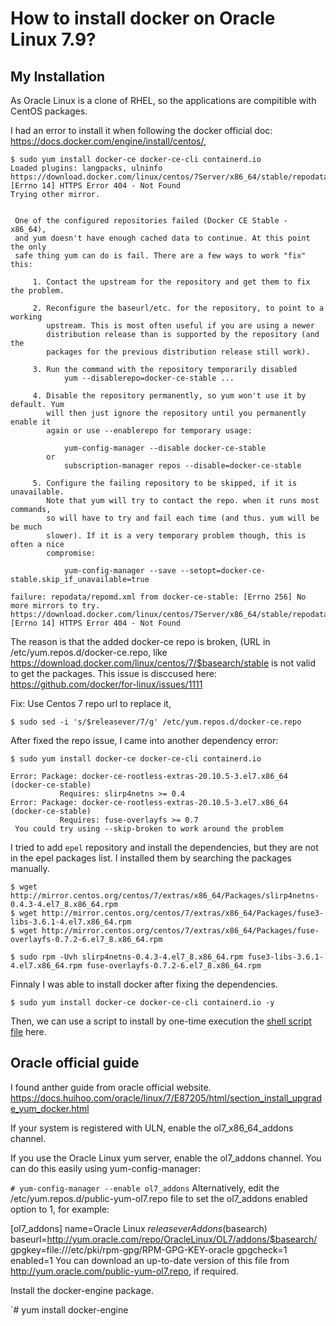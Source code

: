 # How to install docker on Oracle Linux 7.9?

## My Installation
As Oracle Linux is a clone of RHEL, so the applications are compitible with CentOS packages.

I had an error to install it when following the docker official doc: https://docs.docker.com/engine/install/centos/, 

```shell
$ sudo yum install docker-ce docker-ce-cli containerd.io
Loaded plugins: langpacks, ulninfo
https://download.docker.com/linux/centos/7Server/x86_64/stable/repodata/repomd.xml: [Errno 14] HTTPS Error 404 - Not Found
Trying other mirror.


 One of the configured repositories failed (Docker CE Stable - x86_64),
 and yum doesn't have enough cached data to continue. At this point the only
 safe thing yum can do is fail. There are a few ways to work "fix" this:

     1. Contact the upstream for the repository and get them to fix the problem.

     2. Reconfigure the baseurl/etc. for the repository, to point to a working
        upstream. This is most often useful if you are using a newer
        distribution release than is supported by the repository (and the
        packages for the previous distribution release still work).

     3. Run the command with the repository temporarily disabled
            yum --disablerepo=docker-ce-stable ...

     4. Disable the repository permanently, so yum won't use it by default. Yum
        will then just ignore the repository until you permanently enable it
        again or use --enablerepo for temporary usage:

            yum-config-manager --disable docker-ce-stable
        or
            subscription-manager repos --disable=docker-ce-stable

     5. Configure the failing repository to be skipped, if it is unavailable.
        Note that yum will try to contact the repo. when it runs most commands,
        so will have to try and fail each time (and thus. yum will be be much
        slower). If it is a very temporary problem though, this is often a nice
        compromise:

            yum-config-manager --save --setopt=docker-ce-stable.skip_if_unavailable=true

failure: repodata/repomd.xml from docker-ce-stable: [Errno 256] No more mirrors to try.
https://download.docker.com/linux/centos/7Server/x86_64/stable/repodata/repomd.xml: [Errno 14] HTTPS Error 404 - Not Found
```

The reason is that the added docker-ce repo is broken, (URL in /etc/yum.repos.d/docker-ce.repo, like https://download.docker.com/linux/centos/7/$basearch/stable is not valid to get the packages. This issue is disccused here: https://github.com/docker/for-linux/issues/1111

Fix: Use Centos 7 repo url to replace it,

```shell
$ sudo sed -i 's/$releasever/7/g' /etc/yum.repos.d/docker-ce.repo
```

After fixed the repo issue, I came into another dependency error:
```shell
$ sudo yum install docker-ce docker-ce-cli containerd.io

Error: Package: docker-ce-rootless-extras-20.10.5-3.el7.x86_64 (docker-ce-stable)
           Requires: slirp4netns >= 0.4
Error: Package: docker-ce-rootless-extras-20.10.5-3.el7.x86_64 (docker-ce-stable)
           Requires: fuse-overlayfs >= 0.7
 You could try using --skip-broken to work around the problem
 ```

 I tried to add `epel` repository and install the dependencies, but they are not in the epel packages list. I installed them by searching the packages manually.

 ```shell
 $ wget http://mirror.centos.org/centos/7/extras/x86_64/Packages/slirp4netns-0.4.3-4.el7_8.x86_64.rpm
$ wget http://mirror.centos.org/centos/7/extras/x86_64/Packages/fuse3-libs-3.6.1-4.el7.x86_64.rpm
$ wget http://mirror.centos.org/centos/7/extras/x86_64/Packages/fuse-overlayfs-0.7.2-6.el7_8.x86_64.rpm

$ sudo rpm -Uvh slirp4netns-0.4.3-4.el7_8.x86_64.rpm fuse3-libs-3.6.1-4.el7.x86_64.rpm fuse-overlayfs-0.7.2-6.el7_8.x86_64.rpm
```

Finnaly I was able to install docker after fixing the dependencies.

`$ sudo yum install docker-ce docker-ce-cli containerd.io -y`

Then, we can use a script to install by one-time execution the [shell script file](./install_docker_on_oracle_linux_7.9.sh) here.


## Oracle official guide
I found anther guide from oracle official website.
https://docs.huihoo.com/oracle/linux/7/E87205/html/section_install_upgrade_yum_docker.html

If your system is registered with ULN, enable the ol7_x86_64_addons channel.

If you use the Oracle Linux yum server, enable the ol7_addons channel. You can do this easily using yum-config-manager:

`# yum-config-manager --enable ol7_addons`
Alternatively, edit the /etc/yum.repos.d/public-yum-ol7.repo file to set the ol7_addons enabled option to 1, for example:

[ol7_addons]
name=Oracle Linux $releasever Add ons ($basearch)
baseurl=http://yum.oracle.com/repo/OracleLinux/OL7/addons/$basearch/
gpgkey=file:///etc/pki/rpm-gpg/RPM-GPG-KEY-oracle
gpgcheck=1
enabled=1
You can download an up-to-date version of this file from http://yum.oracle.com/public-yum-ol7.repo, if required.

Install the docker-engine package.

`# yum install docker-engine
